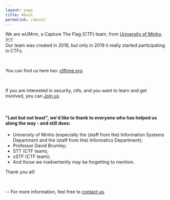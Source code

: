 ```yaml
---
layout: page
title: About
permalink: /about/
---
```


We are wUMrm, a Capture The Flag (CTF) team, from [University of Minho](https://www.uminho.pt). 🇵🇹   
Our team was created in 2018, but only in 2019 it really started participating in CTFs.

<br />

You can find us here too: [ctftime.org](https://ctftime.org/team/83433).


<br />


If you are interested in security, ctfs, and you want to learn and get involved, you can [Join us](/joinus).

<br />

#### "Last but not least", we'd like to thank to everyone who has helped us along the way - and still does:
- University of Minho (especially the (staff from the) Information Systems Department and the (staff from the) Informatics Department);
- Professor David Brumley;
- STT (CTF team);
- xSTF (CTF team);
- And those we inadvertently may be forgetting to mention.

Thank you all!
 
<br />

--
For more information, feel free to [contact us](mailto:wumrmteam@pm.me).
